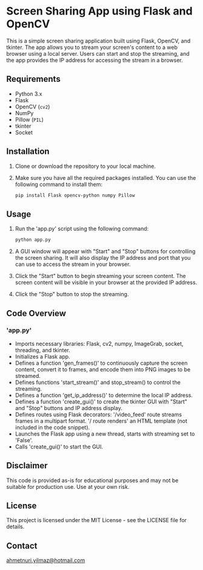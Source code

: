 # Screen Sharing App using Flask and OpenCV

This is a simple screen sharing application built using Flask, OpenCV, and tkinter. The app allows you to stream your screen's content to a web browser using a local server. Users can start and stop the streaming, and the app provides the IP address for accessing the stream in a browser.

## Requirements

- Python 3.x
- Flask
- OpenCV (`cv2`)
- NumPy
- Pillow (`PIL`)
- tkinter
- Socket

## Installation

1. Clone or download the repository to your local machine.
2. Make sure you have all the required packages installed. You can use the following command to install them:

   ```bash
   pip install Flask opencv-python numpy Pillow

## Usage

1. Run the 'app.py' script using the following command:
   
   ```bash
   python app.py

2. A GUI window will appear with "Start" and "Stop" buttons for controlling the screen sharing. It will also display the IP address and port that you can use to access the stream in your browser.
3. Click the "Start" button to begin streaming your screen content. The screen content will be visible in your browser at the provided IP address.
4. Click the "Stop" button to stop the streaming.

## Code Overview

### 'app.py'

- Imports necessary libraries: Flask, cv2, numpy, ImageGrab, socket, threading, and tkinter.
- Initializes a Flask app.
- Defines a function 'gen_frames()' to continuously capture the screen content, convert it to frames, and encode them into PNG images to be streamed.
- Defines functions 'start_stream()' and stop_stream() to control the streaming.
- Defines a function 'get_ip_address()' to determine the local IP address.
- Defines a function 'create_gui()' to create the tkinter GUI with "Start" and "Stop" buttons and IP address display.
- Defines routes using Flask decorators:
  '/video_feed' route streams frames in a multipart format.
  '/ route renders' an HTML template (not included in the code snippet).
- Launches the Flask app using a new thread, starts with streaming set to 'False'.
- Calls 'create_gui()' to start the GUI.


## Disclaimer

This code is provided as-is for educational purposes and may not be suitable for production use. Use at your own risk.

## License
This project is licensed under the MIT License - see the LICENSE file for details.

## Contact

ahmetnuri.yilmaz@hotmail.com

